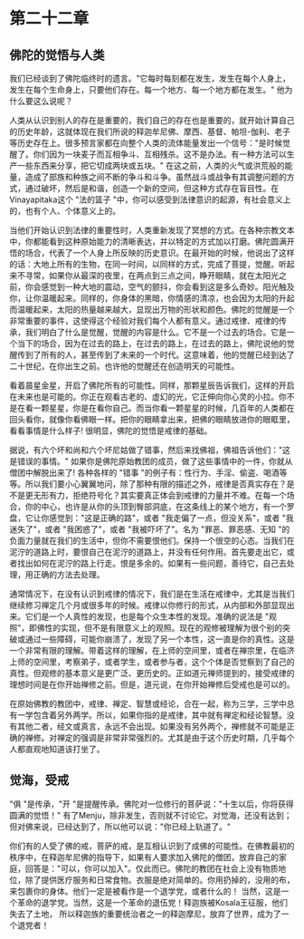# 第二十二章

## 佛陀的觉悟与人类

我们已经谈到了佛陀临终时的遗言。"它每时每刻都在发生，发生在每个人身上，发生在每个生命身上，只要他们存在。每一个地方、每一个地方都在发生。" 他为什么要这么说呢？

人类从认识到别人的存在是重要的，我们自己的存在也是重要的，就开始计算自己的历史年龄，这就体现在我们所说的释迦牟尼佛、摩西、基督、帕坦-伽利、老子等历史存在上。很多预言家都在向整个人类的流体能量发出一个信号："是时候觉醒了。你们因为一块麦子而互相争斗、互相残杀。这不是办法。有一种方法可以生产一些东西来分享，把它切成两块或五块。" 在这之前，人类的火气或洪荒般的能量，造成了部族和种族之间不断的争斗和斗争。虽然战斗或战争有其调整问题的方式，通过破坏，然后是和谐，创造一个新的空间，但这种方式存在盲目性。在Vinayapitaka这个 "法的篮子 "中，你可以感受到法律意识的起源，有社会意义上的，也有个人、个体意义上的。

当他们开始认识到法律的重要性时，人类重新发现了冥想的方式。在各种宗教文本中，你都能看到这种原始能力的清晰表达，并以特定的方式加以打磨。佛陀圆满开悟的场合，代表了一个人身上所反映的历史意识。在最开始的时候，他说出了这样的话：大地上所有的生物，在同一时间，以同样的方式，完成了菩提，觉醒。听起来不寻常，如果你从最深的夜里，在两点到三点之间，睁开眼睛，就在太阳光之前，你会感觉到一种大地的震动，空气的颤抖，你会看到这是多么奇妙。阳光触及你，让你温暖起来。同样的，你身体的黑暗，你情感的清凉，也会因为太阳的升起而温暖起来，太阳的热量越来越大，显现出万物的形状和颜色。佛陀的觉醒是一个非常重要的事件，这使得这个经验对我们每个人都有意义。通过戒律、戒律的传承，我们明白了什么是觉醒，觉醒的内容是什么。它不是一个过去的场合。它是一个当下的场合，因为在过去的路上，在过去的路上，在过去的路上，佛陀说他的觉醒传到了所有的人，甚至传到了未来的一个时代。这意味着，他的觉醒已经到达了二十世纪，在你出生之前。也许他的觉醒还在创造明天的可能性。

看着晨星金星，开启了佛陀所有的可能性。同样，那颗星辰告诉我们，这样的开启在未来也是可能的。你正在观看古老的、虚幻的光，它正伸向你心灵的小拉。你不是在看一颗星星，你是在看你自己。而当你看一颗星星的时候，几百年的人类都在回头看你，就像你看佛眼一样。把你的眼睛拿出来，把佛的眼睛放进你的眼眶里，看看事情是什么样子! 很明显，佛陀的觉悟是戒律的基础。

据说，有六个坏和尚和六个坏尼姑做了错事，然后来找佛祖，佛祖告诉他们："这是错误的事情。" 如果你是佛陀原始教团的成员，做了这些事情中的一件，你就从僧团中解脱出来了! 各种各样的 "错事 "的例子有：性行为、手淫、偷盗、喝酒等等。所以我们要小心翼翼地问，除了那种有限的描述之外，戒律是否真实存在？是不是更无形有力，拒绝符号化？其实要真正体会到戒律的力量并不难。在每一个场合，你的中心，也许是从你的头顶到臀部洞底，在这条线上的某个地方，有一个罗盘，它让你感觉到："这是正确的路"，或者 "我走偏了一点，但没关系"，或者 "我迷失了"，或者 "我困惑了"，或者 "我被吓坏了"。名为 "罪恶、罪恶感、无知 "的负面力量就在我们的生活中，但你不需要恨他们。保持一个很空的心态。当我们在泥泞的道路上时，要恨自己在泥泞的道路上，并没有任何作用。首先要走出它，或者找出如何在泥泞的路上行走。恨是多余的。如果有一些问题，善待它，自己去处理，用正确的方法去处理。

通常情况下，在没有认识到戒律的情况下，我们是在生活在戒律中，尤其是当我们继续修习禅定几个月或很多年的时候。戒律以你修行的形式，从内部和外部显现出来。它们是一个人真性的发现，也是每个众生本性的发现。准确的说法是 "观照"，即佛性的实现，但不是有限意义上的观照。现在的观修被理解为很个别的突破或通过一些障碍，可能你崩溃了，发现了另一个本性，这一直是你的真性。这是一个非常有限的理解。带着这样的理解，在上师的空间里，或者在禅宗里，在临济上师的空间里，考察弟子，或者学生，或者参与者，这个个体是否觉察到了自己的真性。但观修的基本意义是更广泛、更历史的。正如道元禅师提到的，接受戒律的理想时间是在你开始禅修之前。但是，道元说，在你开始禅修后受戒也是可以的。

在原始佛教的教团中，戒律、禅定、智慧或经论，合在一起，称为三学，三学中总有一学包含着另外两学。所以，如果你指的是戒律，其中就有禅定和经论智慧。没有其他二者，经文或真言，永远不会出现。如果没有另外两个，禅修就不可能是正确的禅修。对禅定的强调是非常非常强烈的。尤其是由于这个历史时期，几乎每个人都直观地知道该打坐了。

## 觉海，受戒

"俱 "是传承，"开 "是提醒传承。佛陀对一位修行的菩萨说："十生以后，你将获得圆满的觉悟！" 有了Menju，除非发生，否则就不讨论它。对觉海，还没有达到；但对佛来说，已经达到了，所以他可以说："你已经上轨道了。"

你们有的人受了佛的戒，菩萨的戒，是互相认识到了成佛的可能性。在佛教最初的秩序中，在释迦牟尼佛的指导下，如果有人要求加入佛陀的僧团，放弃自己的家庭，回答是："可以，你可以加入"。仅此而已。佛陀的教团在社会上没有物质地位，除了提供医疗服务和日常食物。衣服是绝对简单的。你用扔掉的，没用的布，来包裹你的身体。他们一定是被看作是一个退学党，或者什么的！ 当然，这是一个革命的退学党。当然，这是一个革命的退伍党！释迦族被Kosala王征服，他们失去了土地， 所以释迦族的重要统治者之一的释迦摩尼，放弃了世界，成为了一个退党者！